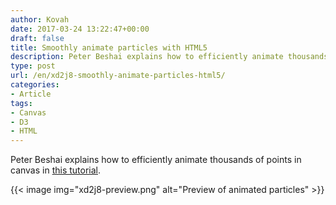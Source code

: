 ```yaml
---
author: Kovah
date: 2017-03-24 13:22:47+00:00
draft: false
title: Smoothly animate particles with HTML5
description: Peter Beshai explains how to efficiently animate thousands of points in canvas.
type: post
url: /en/xd2j8-smoothly-animate-particles-html5/
categories:
- Article
tags:
- Canvas
- D3
- HTML
---
```


Peter Beshai explains how to efficiently animate thousands of points in canvas in [this tutorial](https://bocoup.com/blog/smoothly-animate-thousands-of-points-with-html5-canvas-and-d3).

{{< image img="xd2j8-preview.png" alt="Preview of animated particles" >}}
